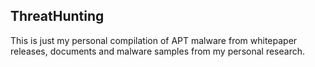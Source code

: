 ## ThreatHunting
This is just my personal compilation of APT malware from whitepaper releases, documents and malware samples from my personal research.

